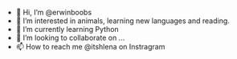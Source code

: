 - 👋 Hi, I’m @erwinboobs
- 👀 I’m interested in animals, learning new languages and reading.
- 🌱 I’m currently learning Python
- 💞️ I’m looking to collaborate on ...
- 📫 How to reach me @itshlena on Instragram

<!---
erwinboobs/erwinboobs is a ✨ special ✨ repository because its `README.md` (this file) appears on your GitHub profile.
You can click the Preview link to take a look at your changes.
--->
